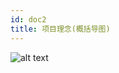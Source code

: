 ```yaml
---
id: doc2
title: 项目理念(概括导图)
---
```


![alt text](https://storage.googleapis.com/wcu-73ed75f5-c5922c8c/wuchuweilai/%20%20劲舞团%20ABC&XYZ-a5e56404.png)